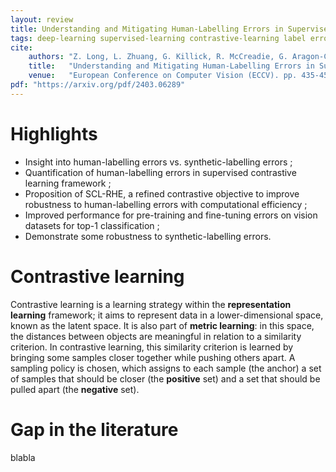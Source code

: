 ```yaml
---
layout: review
title: Understanding and Mitigating Human-Labelling Errors in Supervised Contrastive Learning
tags: deep-learning supervised-learning contrastive-learning label error
cite:
    authors: "Z. Long, L. Zhuang, G. Killick, R. McCreadie, G. Aragon-Camarasa, P. Henderson"
    title:   "Understanding and Mitigating Human-Labelling Errors in Supervised Contrastive Learning"
    venue:   "European Conference on Computer Vision (ECCV). pp. 435-454. Springer, Cham, 2025."
pdf: "https://arxiv.org/pdf/2403.06289"
---
```


# Highlights
* Insight into human-labelling errors vs. synthetic-labelling errors ;
* Quantification of human-labelling errors in supervised contrastive learning framework ;
* Proposition of SCL-RHE, a refined contrastive objective to improve robustness to human-labelling errors with computational efficiency ;
* Improved performance for pre-training and fine-tuning errors on vision datasets for top-1 classification ;
* Demonstrate some robustness to synthetic-labelling errors.

# Contrastive learning

Contrastive learning is a learning strategy within the **representation learning** framework; it aims to represent data in a lower-dimensional space, known as the latent space. 
It is also part of **metric learning**: in this space, the distances between objects are meaningful in relation to a similarity criterion.
In contrastive learning, this similarity criterion is learned by bringing some samples closer together while pushing others apart. A sampling policy is chosen, which assigns to each sample (the anchor) a set of samples that should be closer (the **positive** set) and a set that should be pulled apart (the **negative** set).


# Gap in the literature
blabla
